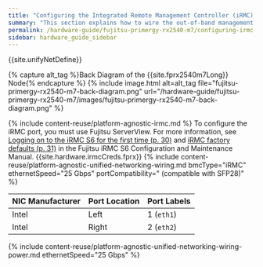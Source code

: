 ```yaml
---
title: "Configuring the Integrated Remote Management Controller (iRMC) and Wiring Your Fujitsu PRIMERGY RX2540 M7 Nodes"
summary: "This section explains how to wire the out-of-band management (iRMC) port, 25 Gbps ports, and power on Fujitsu RX2540 M7 nodes."
permalink: /hardware-guide/fujitsu-primergy-rx2540-m7/configuring-irmc-wiring-nodes.html
sidebar: hardware_guide_sidebar
---
```


{{site.unifyNetDefine}}

{% capture alt_tag %}Back Diagram of the {{site.fprx2540m7Long}} Node{% endcapture %}
{% include image.html alt=alt_tag file="fujitsu-primergy-rx2540-m7-back-diagram.png" url="/hardware-guide/fujitsu-primergy-rx2540-m7/images/fujitsu-primergy-rx2540-m7-back-diagram.png" %}

{% include content-reuse/platform-agnostic-irmc.md %}
To configure the iRMC port, you must use Fujitsu ServerView. For more information, see <a href="https://docs.qumulo.com/pdf/fujitsu-software-serverview-suite-irmc-s6-configuration-maintenance-03-2023.pdf#page=30" class="pdf">Logging on to the iRMC S6 for the first time (p. 30)</a> and <a href="https://docs.qumulo.com/pdf/fujitsu-software-serverview-suite-irmc-s6-configuration-maintenance-03-2023.pdf#page=31" class="pdf">iRMC factory defaults (p. 31)</a> in the Fujitsu iRMC S6 Configuration and Maintenance Manual. {{site.hardware.irmcCreds.fprx}}
{% include content-reuse/platform-agnostic-unified-networking-wiring.md bmcType="iRMC" ethernetSpeed="25 Gbps" portCompatibility=" (compatible with SFP28)" %}

| NIC Manufacturer | Port Location | Port Labels |
| ---------------- | ------------- | ----------- |
| Intel            | Left          | 1 (`eth1`)  |
| Intel            | Right         | 2 (`eth2`)  |

{% include content-reuse/platform-agnostic-unified-networking-wiring-power.md ethernetSpeed="25 Gbps" %}
